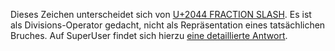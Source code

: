 Dieses Zeichen unterscheidet sich von [U+2044 FRACTION SLASH](/U+2044).
Es ist als Divisions-Operator gedacht, nicht als Repräsentation eines
tatsächlichen Bruches. Auf SuperUser findet sich hierzu
[eine detaillierte Antwort](http://superuser.com/a/922075/2280).
